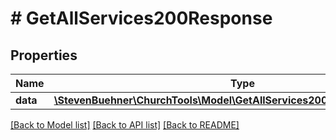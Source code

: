 # # GetAllServices200Response

## Properties

Name | Type | Description | Notes
------------ | ------------- | ------------- | -------------
**data** | [**\StevenBuehner\ChurchTools\Model\GetAllServices200ResponseDataInner[]**](GetAllServices200ResponseDataInner.md) |  | [optional]

[[Back to Model list]](../../README.md#models) [[Back to API list]](../../README.md#endpoints) [[Back to README]](../../README.md)
